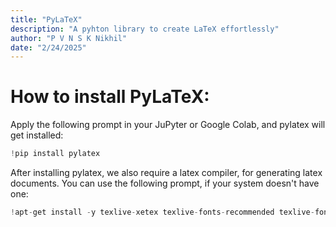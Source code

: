 ```yaml
---
title: "PyLaTeX"
description: "A pyhton library to create LaTeX effortlessly"
author: "P V N S K Nikhil"
date: "2/24/2025"
---
```

# How to install PyLaTeX:

Apply the following prompt in your JuPyter or Google Colab, and pylatex will get installed:

```python
!pip install pylatex
```
After installing pylatex, we also require a latex compiler, for generating latex documents. You can use the following prompt, if your system doesn't have one:

```python
!apt-get install -y texlive-xetex texlive-fonts-recommended texlive-fonts-extra
```
